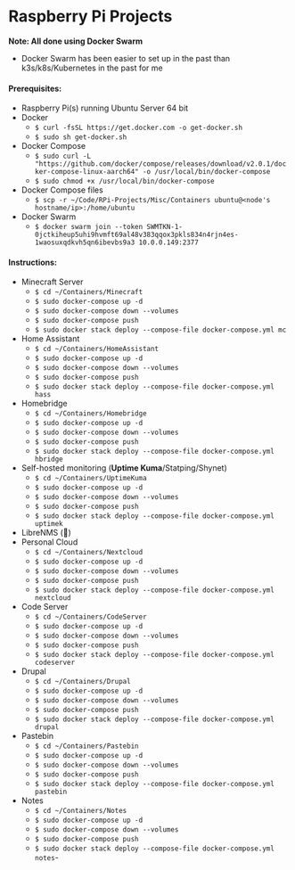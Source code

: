# Raspberry Pi Projects
**Note: All done using Docker Swarm**
- Docker Swarm has been easier to set up in the past than k3s/k8s/Kubernetes in the past for me
#### Prerequisites:
- Raspberry Pi(s) running Ubuntu Server 64 bit
- Docker
	- `$ curl -fsSL https://get.docker.com -o get-docker.sh`
	- `$ sudo sh get-docker.sh`
- Docker Compose
	- `$ sudo curl -L "https://github.com/docker/compose/releases/download/v2.0.1/docker-compose-linux-aarch64" -o /usr/local/bin/docker-compose`
	- `$ sudo chmod +x /usr/local/bin/docker-compose`
- Docker Compose files 
	- `$ scp -r ~/Code/RPi-Projects/Misc/Containers ubuntu@<node's hostname/ip>:/home/ubuntu`
- Docker Swarm
	- `$ docker swarm join --token SWMTKN-1-0jctkiheup5uhi9hvmft69al48v383qqox3pkls834n4rjn4es-1waosuxqdkvh5qn6ibevbs9a3 10.0.0.149:2377`
#### Instructions:
- Minecraft Server
	- `$ cd ~/Containers/Minecraft`
	- `$ sudo docker-compose up -d`
	- `$ sudo docker-compose down --volumes`
	- `$ sudo docker-compose push`
	- `$ sudo docker stack deploy --compose-file docker-compose.yml mc`
- Home Assistant
	- `$ cd ~/Containers/HomeAssistant`
	- `$ sudo docker-compose up -d`
	- `$ sudo docker-compose down --volumes`
	- `$ sudo docker-compose push`
	- `$ sudo docker stack deploy --compose-file docker-compose.yml hass`
- Homebridge
	- `$ cd ~/Containers/Homebridge`
	- `$ sudo docker-compose up -d`
	- `$ sudo docker-compose down --volumes`
	- `$ sudo docker-compose push`
	- `$ sudo docker stack deploy --compose-file docker-compose.yml hbridge`
- Self-hosted monitoring (**Uptime Kuma**/Statping/Shynet)
	- `$ cd ~/Containers/UptimeKuma`
	- `$ sudo docker-compose up -d`
	- `$ sudo docker-compose down --volumes`
	- `$ sudo docker-compose push`
	- `$ sudo docker stack deploy --compose-file docker-compose.yml uptimek`
- LibreNMS (🤷)
- Personal Cloud
	- `$ cd ~/Containers/Nextcloud`
	- `$ sudo docker-compose up -d`
	- `$ sudo docker-compose down --volumes`
	- `$ sudo docker-compose push`
	- `$ sudo docker stack deploy --compose-file docker-compose.yml nextcloud`
- Code Server
	- `$ cd ~/Containers/CodeServer`
	- `$ sudo docker-compose up -d`
	- `$ sudo docker-compose down --volumes`
	- `$ sudo docker-compose push`
	- `$ sudo docker stack deploy --compose-file docker-compose.yml codeserver`
- Drupal
	- `$ cd ~/Containers/Drupal`
	- `$ sudo docker-compose up -d`
	- `$ sudo docker-compose down --volumes`
	- `$ sudo docker-compose push`
	- `$ sudo docker stack deploy --compose-file docker-compose.yml drupal`
- Pastebin
	- `$ cd ~/Containers/Pastebin`
	- `$ sudo docker-compose up -d`
	- `$ sudo docker-compose down --volumes`
	- `$ sudo docker-compose push`
	- `$ sudo docker stack deploy --compose-file docker-compose.yml pastebin`
- Notes
	- `$ cd ~/Containers/Notes`
	- `$ sudo docker-compose up -d`
	- `$ sudo docker-compose down --volumes`
	- `$ sudo docker-compose push`
	- `$ sudo docker stack deploy --compose-file docker-compose.yml notes`-
